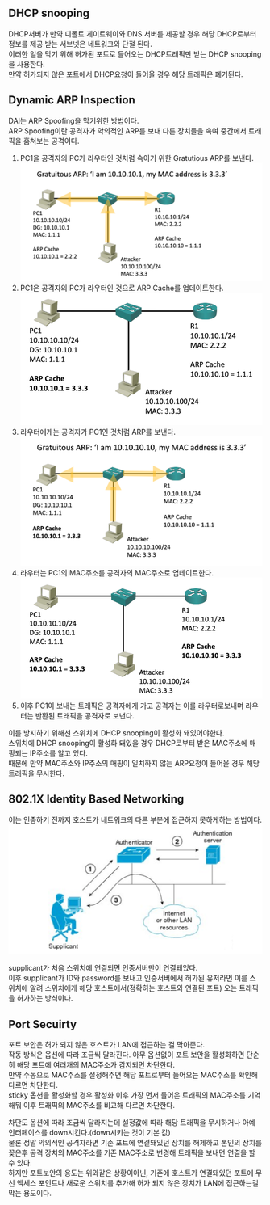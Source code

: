 ## DHCP snooping
DHCP서버가 만약 디폴트 게이트웨이와 DNS 서버를 제공할 경우 해당 DHCP로부터 정보를 제공 받는 서브넷은 네트워크와 단절 된다.  
이러한 일을 막기 위해 허가된 포트로 들어오는 DHCP트래픽만 받는 DHCP snooping을 사용한다.  
만약 허가되지 않은 포트에서 DHCP요청이 들어올 경우 해당 트래픽은 폐기된다.  


## Dynamic ARP Inspection
DAI는 ARP Spoofing을 막기위한 방법이다.  
ARP Spoofing이란 공격자가 악의적인 ARP를 보내 다른 장치들을 속여 중간에서 트래픽을 훔쳐보는 공격이다.  

1. PC1을 공격자의 PC가 라우터인 것처럼 속이기 위한 Gratutious ARP를 보낸다. ![](src/ARP_Spoofing.png) 
2. PC1은 공격자의 PC가 라우터인 것으로 ARP Cache를 업데이트한다. ![](src/ARP_Spoofing2.png)
3. 라우터에게는 공격자가 PC1인 것처럼 ARP를 보낸다. ![](src/ARP_Spoofing3.png)
4. 라우터는 PC1의 MAC주소를 공격자의 MAC주소로 업데이트한다. ![](src/ARP_Spoofing4.png)
5. 이후 PC1이 보내는 트래픽은 공격자에게 가고 공격자는 이를 라우터로보내며 라우터는 반환된 트래픽을 공격자로 보낸다.  

이를 방지하기 위해선 스위치에 DHCP snooping이 활성화 돼있어야한다.  
스위치에 DHCP snooping이 활성화 돼있을 경우 DHCP로부터 받은 MAC주소에 매핑되는 IP주소를 알고 있다.  
때문에 만약 MAC주소와 IP주소의 매핑이 일치하지 않는 ARP요청이 들어올 경우 해당 트래픽을 무시한다.  


## 802.1X Identity Based Networking
이는 인증하기 전까지 호스트가 네트워크의 다른 부분에 접근하지 못하게하는 방법이다.
![](src/802.1X.png)

supplicant가 처음 스위치에 연결되면 인증서버만이 연결돼있다.  
이후 supplicant가 ID와 password를 보내고 인증서버에서 허가된 유저라면 이를 스위치에 알려 스위치에게 해당 호스트에서(정확히는 호스트와 연결된 포트) 오는 트래픽을 허가하는 방식이다.  


## Port Secuirty 
포트 보안은 허가 되지 않은 호스트가 LAN에 접근하는 걸 막아준다.  
작동 방식은 옵션에 따라 조금씩 달라진다.
아무 옵션없이 포트 보안을 활성화하면 단순히 해당 포트에 여러개의 MAC주소가 감지되면 차단한다.    
만약 수동으로 MAC주소를 설정해주면 해당 포트로부터 들어오는 MAC주소를 확인해 다르면 차단한다.    
sticky 옵션을 활성화할 경우 활성화 이후 가장 먼저 들어온 트래픽의 MAC주소를 기억해둬 이후 트래픽의 MAC주소를 비교해 다르면 차단한다.  

차단도 옵션에 따라 조금씩 달라지는데 설정값에 따라 해당 트래픽을 무시하거나 아예 인터페이스를 down시킨다.(down시키는 것이 기본 값)  
물론 정말 악의적인 공격자라면 기존 포트에 연결돼있던 장치를 해제하고 본인의 장치를 꽂은후 공격 장치의 MAC주소를 기존 MAC주소로 변경해 트래픽을 보내면 연결을 할 수 있다.  
하지만 포트보안의 용도는 위와같은 상황이아닌, 기존에 호스트가 연결돼있던 포트에 무선 액세스 포인트나 새로운 스위치를 추가해 허가 되지 않은 장치가 LAN에 접근하는걸 막는 용도이다.  


